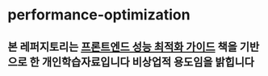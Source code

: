 # performance-optimization

## 본 레퍼지토리는 [프론트엔드 성능 최적화 가이드](https://www.yes24.com/Product/Goods/115209526) 책을 기반으로 한 개인학습자료입니다 비상업적 용도임을 밝힙니다
